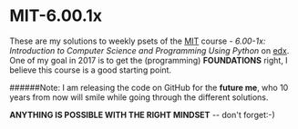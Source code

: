 # MIT-6.00.1x

These are my solutions to weekly psets of the [MIT](http://web.mit.edu/) course - *6.00-1x: Introduction to Computer Science and Programming Using Python* on [edx](https://www.edx.org/course/introduction-computer-science-mitx-6-00-1x-9). One of my goal in 2017 is to get the (programming) **FOUNDATIONS** right, I believe this course is a good starting point.

######Note:
I am releasing the code on GitHub for the **future me**, who 10 years from now will smile while going through the different solutions. 

**ANYTHING IS POSSIBLE WITH THE RIGHT MINDSET** -- don't forget:-)
